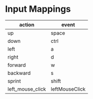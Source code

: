 # Input Mappings

| action           | event          |
| ---------------- | -------------- |
| up               | space          |
| down             | ctrl           |
| left             | a              |
| right            | d              |
| forward          | w              |
| backward         | s              |
| sprint           | shift          |
| left_mouse_click | leftMouseClick |
